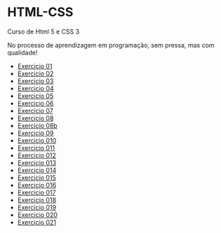 # HTML-CSS
 Curso de Html 5 e CSS 3

No processo de aprendizagem em programação, sem pressa, mas com qualidade!

<ul>

<li><a href="https://anderson-campos.github.io/HTML-CSS/exercicios/ex01/"> Exercicio 01 </a></li>
<li><a href="https://anderson-campos.github.io/HTML-CSS/exercicios/ex02/"> Exercicio 02 </a></li>
<li><a href="https://anderson-campos.github.io/HTML-CSS/exercicios/ex03/"> Exercicio 03 </a></li>
<li><a href="https://anderson-campos.github.io/HTML-CSS/exercicios/ex04/"> Exercicio 04 </a></li>
<li><a href="https://anderson-campos.github.io/HTML-CSS/exercicios/ex05/"> Exercicio 05 </a></li>
<li><a href="https://anderson-campos.github.io/HTML-CSS/exercicios/ex06/"> Exercicio 06 </a></li>
<li><a href="https://anderson-campos.github.io/HTML-CSS/exercicios/ex07/"> Exercicio 07 </a></li>
<li><a href="https://anderson-campos.github.io/HTML-CSS/exercicios/ex008/"> Exercicio 08 </a></li>
<li><a href="https://anderson-campos.github.io/HTML-CSS/exercicios/ex08b/"> Exercicio 08b </a></li>
<li><a href="https://anderson-campos.github.io/HTML-CSS/exercicios/ex09/"> Exercicio 09 </a></li>
<li><a href="https://anderson-campos.github.io/HTML-CSS/exercicios/ex10/"> Exercicio 010 </a></li>
<li><a href="https://anderson-campos.github.io/HTML-CSS/exercicios/ex11/"> Exercicio 011 </a></li>
<li><a href="https://anderson-campos.github.io/HTML-CSS/exercicios/ex12/"> Exercicio 012 </a></li>
<li><a href="https://anderson-campos.github.io/HTML-CSS/exercicios/ex13/"> Exercicio 013 </a></li>
<li><a href="https://anderson-campos.github.io/HTML-CSS/exercicios/ex14/"> Exercicio 014 </a></li>
<li><a href="https://anderson-campos.github.io/HTML-CSS/exercicios/ex15/"> Exercicio 015 </a></li>
<li><a href="https://anderson-campos.github.io/HTML-CSS/exercicios/ex16/"> Exercicio 016 </a></li>
<li><a href="https://anderson-campos.github.io/HTML-CSS/exercicios/ex17/"> Exercicio 017 </a></li>
<li><a href="https://anderson-campos.github.io/HTML-CSS/exercicios/ex18/"> Exercicio 018 </a></li>
<li><a href="https://anderson-campos.github.io/HTML-CSS/exercicios/ex019/"> Exercicio 019 </a></li>
<li><a href="https://anderson-campos.github.io/HTML-CSS/exercicios/ex020/"> Exercicio 020 </a></li>
<li><a href="https://anderson-campos.github.io/HTML-CSS/exercicios/ex021/"> Exercicio 021 </a></li>

</ul>

